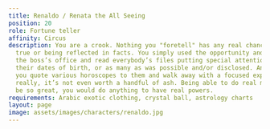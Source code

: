 ```yaml
---
title: Renaldo / Renata the All Seeing
position: 20
role: Fortune teller
affinity: Circus
description: You are a crook. Nothing you "foretell" has any real chance of coming
  true or being reflected in facts. You simply used the opportunity and snuck into
  the boss’s office and read everybody’s files putting special attention to remembering
  their dates of birth, or as many as was possible and/or disclosed. And since then
  you quote various horoscopes to them and walk away with a focused expression. But
  really, it’s not even worth a handful of ash. Being able to do real magic would
  be so great, you would do anything to have real powers.
requirements: Arabic exotic clothing, crystal ball, astrology charts
layout: page
image: assets/images/characters/renaldo.jpg
---
```


